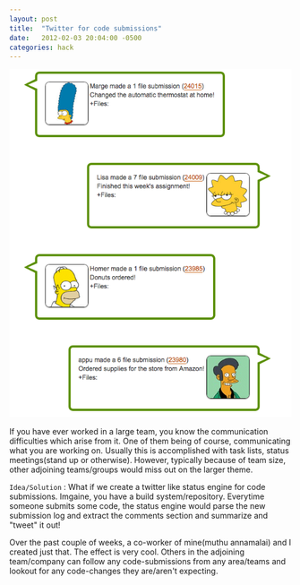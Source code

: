 ```yaml
---
layout: post
title:  "Twitter for code submissions"
date:   2012-02-03 20:04:00 -0500
categories: hack
---
```


![Code submissions tweets](/assets/simpsons.png)

If you have ever worked in a large team, you know the communication difficulties which arise from it. One of them being of course, communicating what you are working on. Usually this is accomplished with task lists, status meetings(stand up or otherwise). However, typically because of team size, other adjoining teams/groups would miss out on the larger theme. 

`Idea/Solution` : What if we create a twitter like status engine for code submissions. Imgaine, you have a build system/repository. Everytime someone submits some code, the status engine would parse the new submission log and extract the comments section and summarize and "tweet" it out!

Over the past couple of weeks, a co-worker of mine(muthu annamalai) and I created just that. The effect is very cool. Others in the adjoining team/company can follow any code-submissions from any area/teams and lookout for any code-changes they are/aren't expecting. 